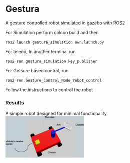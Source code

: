 # Gestura
A gesture controlled robot simulated in gazebo with ROS2

For Simulation perform colcon build and then 

```
ros2 launch gestura_simulation own.launch.py
```

For teleop, In another terminal run

```
ros2 run gestura_simulation key_publisher
```

For Getsure based control, run

```
ros2 run Gesture_Control_Node robot_control
```

Follow the instructions to control the robot


### Results

A simple robot designed for minimal functionality
<img src="images/robot.png" alt="Alt Text" style="width:50%; height:auto;">


